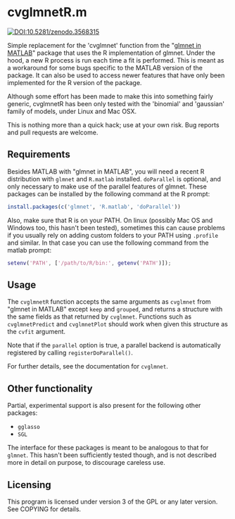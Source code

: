 cvglmnetR.m
===========

[![DOI:10.5281/zenodo.3568315](https://zenodo.org/badge/DOI/10.5281/zenodo.3568315.svg)](https://doi.org/10.5281/zenodo.3568315)

Simple replacement for the 'cvglmnet' function from the
"[glmnet in MATLAB](http://web.stanford.edu/~hastie/glmnet_matlab/index.html)"
package that uses the R implementation of glmnet. Under the hood, a
new R process is run each time a fit is performed. This is meant as a
workaround for some bugs specific to the MATLAB version of the
package. It can also be used to access newer features that have only
been implemented for the R version of the package.

Although some effort has been made to make this into something fairly
generic, cvglmnetR has been only tested with the 'binomial' and
'gaussian' family of models, under Linux and Mac OSX.

This is nothing more than a quick hack; use at your own risk. Bug
reports and pull requests are welcome.

Requirements
------------

Besides MATLAB with "glmnet in MATLAB", you will need a recent R
distribution with `glmnet` and `R.matlab` installed. `doParallel` is
optional, and only necessary to make use of the parallel features of
glmnet. These packages can be installed by the following command at
the R prompt:
```R
install.packages(c('glmnet', 'R.matlab', 'doParallel'))
```

Also, make sure that R is on your PATH. On linux (possibly Mac OS and
Windows too, this hasn't been tested), sometimes this can cause
problems if you usually rely on adding custom folders to your PATH
using `.profile` and similar. In that case you can use the following
command from the matlab prompt:
```matlab
setenv('PATH', ['/path/to/R/bin:', getenv('PATH')]);
```

Usage
-----

The `cvglmnetR` function accepts the same arguments as `cvglmnet` from
"glmnet in MATLAB" except `keep` and `grouped`, and returns a
structure with the same fields as that returned by
`cvglmnet`. Functions such as `cvglmnetPredict` and `cvglmnetPlot`
should work when given this structure as the `cvfit` argument.

Note that if the `parallel` option is true, a parallel backend is
automatically registered by calling `registerDoParallel()`.

For further details, see the documentation for `cvglmnet`.

Other functionality
-------------------

Partial, experimental support is also present for the following other
packages:
 - `gglasso`
 - `SGL`

The interface for these packages is meant to be analogous to that for
`glmnet`. This hasn't been sufficiently tested though, and is not
described more in detail on purpose, to discourage careless use.

Licensing
---------

This program is licensed under version 3 of the GPL or any later
version. See COPYING for details.

